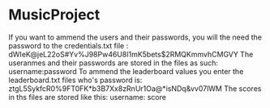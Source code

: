 # MusicProject
If you want to ammend the users and their passwords, you will the need the password to the credentials.txt file : dWIeK@jeL22oS#Yv%J98Pw46U8I1mK5bets$2RMQKmmvhCMGVY
The useranmes and their passwords are stored in the files as such:
username:password
To ammend the leaderboard values you enter the leaderboard.txt files who's password is: ztgL5SykfcR0%9FT0FK*b3B7Xx8zRnUr1Oa@*isNDq&vv07lWM
The scores in ths files are stored like this:
username: score

